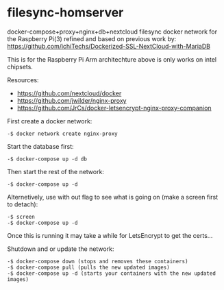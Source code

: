 # filesync-homserver
docker-compose+proxy+nginx+db+nextcloud filesync docker network for the Raspberry Pi(3)
refined and based on previous work by: https://github.com/ichiTechs/Dockerized-SSL-NextCloud-with-MariaDB<br>

This is for the Raspberry Pi Arm architechture above is only works on intel chipsets.

Resources:<br>
   - https://github.com/nextcloud/docker
   - https://github.com/jwilder/nginx-proxy
   - https://github.com/JrCs/docker-letsencrypt-nginx-proxy-companion
   
First create a docker network:

    -$ docker network create nginx-proxy
  
Start the database first:

    -$ docker-compose up -d db
  
Then start the rest of the network:

    -$ docker-compose up -d
    
Alternetively, use with out flag to see what is going on (make a screen first to detach):

    -$ screen
    -$ docker-compose up -d
    
Once this is running it may take a while for LetsEncrypt to get the certs...

Shutdown and or update the network:

    -$ docker-compose down (stops and removes these containers)
    -$ docker-compose pull (pulls the new updated images)
    -$ docker-compose up -d (starts your containers with the new updated images)
